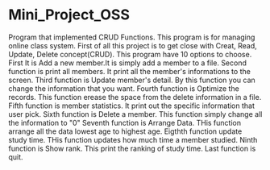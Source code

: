 # Mini_Project_OSS
Program that implemented CRUD Functions.
This program is for managing online class system. 
First of all this project is to get close with Creat, Read, Update, Delete concept(CRUD).
This program have 10 options to choose. First It is Add a new member.It is simply add a member to a file. 
Second function is print all members. It print all the member's informations to the screen.
Third function is Update member's detail. By this function you can change the information that you want. 
Fourth function is Optimize the records. This function erease the space from the delete information in a file.
Fifth function is member statistics. It print out the specific information that user pick. 
Sixth function is Delete a member. This function simply change all the information to "0"
Seventh function is Arrange Data. THis function arrange all the data lowest age to highest age.
Eigthth function update study time. THis function updates how much time a member studied.
Ninth function is Show rank. This print the ranking of study time.
Last function is quit.
